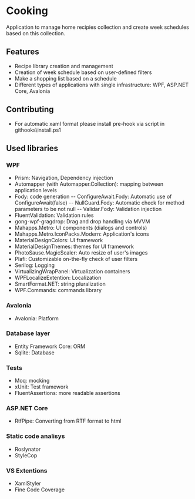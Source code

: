 # Cooking

Application to manage home recipies collection and create week schedules based on this collection.

## Features

- Recipe library creation and management
- Creation of week schedule based on user-defined filters
- Make a shopping list based on a schedule
- Different types of applications with single infrastructure: WPF, ASP.NET Core, Avalonia

## Contributing

- For automatic xaml format please install pre-hook via script in githooks\install.ps1

## Used libraries

### WPF

- Prism: Navigation, Dependency injection
- Automapper (with Automapper.Collection): mapping between application levels
- Fody: code generation
-- ConfigureAwait.Fody: Automatic use of ConfigureAwait(false)
-- NullGuard.Fody: Automatic check for method parameters to be not null
-- Validar.Fody: Validation injection
- FluentValidation: Validation rules
- gong-wpf-gragdrop: Drag and drop handling via MVVM
- Mahapps.Metro: UI components (dialogs and controls)
- Mahapps.Metro.IconPacks.Modern: Application's icons
- MaterialDesignColors: UI framework
- MaterialDesignThemes: themes for UI framework
- PhotoSause.MagicScaler: Auto resize of user's images
- Plafi: Customizable on-the-fly check of user filters
- Serilog: Logging
- VirtualizingWrapPanel: Virtualization containers
- WPFLocalizeExtention: Localization
- SmartFormat.NET: string pluralization
- WPF.Commands: commands library

### Avalonia

- Avalonia: Platform

### Database layer

- Entity Framework Core: ORM
- Sqlite: Database

### Tests
- Moq: mocking
- xUnit: Test framework
- FluentAssertions: more readable assertions

### ASP.NET Core
- RtfPipe: Converting from RTF format to html

### Static code analisys

- Roslynator
- StyleCop

### VS Extentions

- XamlStyler
- Fine Code Coverage